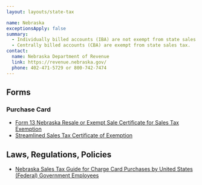 ```yaml
---
layout: layouts/state-tax

name: Nebraska
exceptionsApply: false
summary:
  - Individually billed accounts (IBA) are not exempt from state sales tax.
  - Centrally billed accounts (CBA) are exempt from state sales tax.
contact:
  name: Nebraska Department of Revenue
  link: https://revenue.nebraska.gov/
  phone: 402-471-5729 or 800-742-7474
---
```


## Forms

### Purchase Card

* [Form 13 Nebraska Resale or Exempt Sale Certificate for Sales Tax Exemption](https://revenue.nebraska.gov/about/forms/sales-and-use-tax-forms)
* [Streamlined Sales Tax Certificate of Exemption](https://revenue.nebraska.gov/sites/revenue.nebraska.gov/files/doc/streamline/Exemption_Certificate_12-21-2021.pdf)

## Laws, Regulations, Policies

* [Nebraska Sales Tax Guide for Charge Card Purchases by United States (Federal) Government Employees](https://revenue.nebraska.gov/files/doc/info/6-494.pdf)
